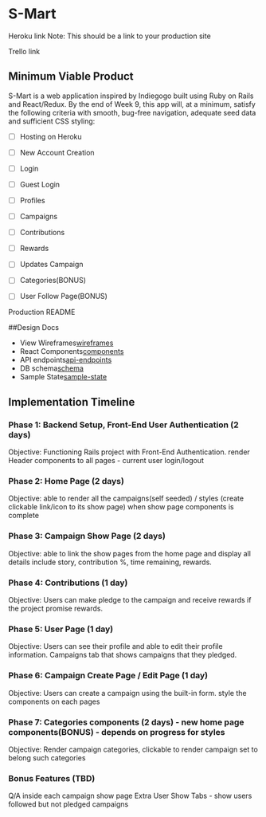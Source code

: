 # S-Mart

Heroku link Note: This should be a link to your production site

Trello link

## Minimum Viable Product

S-Mart is a web application inspired by Indiegogo built using Ruby on Rails and React/Redux. By the end of Week 9, this app will, at a minimum, satisfy the following criteria with smooth, bug-free navigation, adequate seed data and sufficient CSS styling:

 - [ ] Hosting on Heroku
 - [ ] New Account Creation
 - [ ] Login
 - [ ] Guest Login
 - [ ] Profiles
 - [ ] Campaigns
 - [ ] Contributions
 - [ ] Rewards
 - [ ] Updates Campaign

 - [ ] Categories(BONUS)
 - [ ] User Follow Page(BONUS)

 Production README

##Design Docs

* View Wireframes[wireframes]
* React Components[components]
* API endpoints[api-endpoints]
* DB schema[schema]
* Sample State[sample-state]

[wireframes]: docs/wireframes
[components]: docs/component-hierarchy.md
[sample-state]: docs/sample-state.md
[api-endpoints]: docs/api-endpoints.md
[schema]: docs/schema.md

## Implementation Timeline

### Phase 1: Backend Setup, Front-End User Authentication (2 days)

Objective: Functioning Rails project with Front-End Authentication.
render Header components to all pages - current user login/logout

### Phase 2: Home Page (2 days)

Objective: able to render all the campaigns(self seeded) / styles  (create clickable link/icon to its show page) when show page components is complete

### Phase 3: Campaign Show Page (2 days)

Objective: able to link the show pages from the home page and display all details include story, contribution %, time remaining, rewards.

### Phase 4: Contributions (1 day)

Objective: Users can make pledge to the campaign and receive rewards if the project promise rewards.

### Phase 5: User Page (1 day)

Objective: Users can see their profile and able to edit their profile information. Campaigns tab that shows campaigns that they pledged.

### Phase 6: Campaign Create Page / Edit Page (1 day)

Objective: Users can create a campaign using the built-in form.
style the components on each pages

### Phase 7: Categories components (2 days) - new home page components(BONUS) - depends on progress for styles

Objective: Render campaign categories, clickable to render campaign set to belong such categories


### Bonus Features (TBD)

 Q/A inside each campaign show page
 Extra User Show Tabs - show users followed but not pledged campaigns
